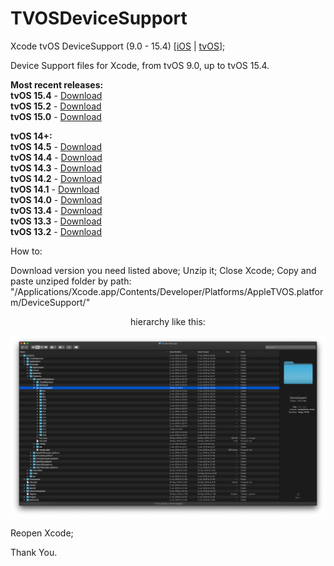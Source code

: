 # TVOSDeviceSupport

Xcode tvOS DeviceSupport (9.0 - 15.4)
[[iOS](https://github.com/filsv/iPhoneOSDeviceSupport) | [tvOS](https://github.com/filsv/watchOSDeviceSupport)];

Device Support files for Xcode, from tvOS 9.0, up to tvOS 15.4.

**Most recent releases:**</br>
**tvOS 15.4** - [Download](https://github.com/filsv/TVOSDeviceSupport/raw/master/15.4.zip) </br>
**tvOS 15.2** - [Download](https://github.com/filsv/TVOSDeviceSupport/raw/master/15.2.zip) </br>
**tvOS 15.0** - [Download](https://github.com/filsv/TVOSDeviceSupport/raw/master/15.0.zip) </br>

**tvOS 14+:**</br>
**tvOS 14.5** - [Download](https://github.com/filsv/TVOSDeviceSupport/raw/master/14.5.zip) </br>
**tvOS 14.4** - [Download](https://github.com/filsv/TVOSDeviceSupport/raw/master/14.4.zip) </br>
**tvOS 14.3** - [Download](https://github.com/filsv/TVOSDeviceSupport/raw/master/14.3.zip) </br>
**tvOS 14.2** - [Download](https://github.com/filsv/TVOSDeviceSupport/raw/master/14.2.zip) </br>
**tvOS 14.1** - [Download](https://github.com/filsv/TVOSDeviceSupport/raw/master/14.1.zip) </br>
**tvOS 14.0** - [Download](https://github.com/filsv/TVOSDeviceSupport/raw/master/14.0.zip) </br>
**tvOS 13.4** - [Download](https://github.com/filsv/TVOSDeviceSupport/raw/master/13.4.zip) </br>
**tvOS 13.3** - [Download](https://github.com/filsv/TVOSDeviceSupport/raw/master/13.3.zip) </br>
**tvOS 13.2** - [Download](https://github.com/filsv/TVOSDeviceSupport/raw/master/13.2.zip) </br>

How to:

Download version you need listed above;
Unzip it;
Close Xcode;
Copy and paste unziped folder by path: "/Applications/Xcode.app/Contents/Developer/Platforms/AppleTVOS.platform/DeviceSupport/" 

<p align="center">hierarchy like this:</p>

![alt text](https://github.com/filsv/TVOSDeviceSupport/raw/master/Screen%20Shot%202019-08-02%20at%2015.23.57.png)

Reopen Xcode;

Thank You.
